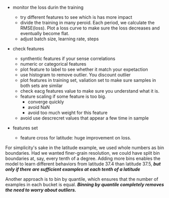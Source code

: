 + monitor the loss durin the training
  + try different features to see which is has more impact
  + divide the training in many peroid. Each period, we calculate the RMSE(loss). Plot a loss curve to make sure the
    loss decreases and eventually become flat.
  + adjust batch size, learning rate, steps
+ check features
  + synthentic features if your sense correlations
  + numeric or categorical features
  + plot feature to label to see whether it match your expetaction
  + use histogram to remove outlier. You discount outlier
  + plot features in training set, valiation set to make sure  samples in both sets are similar
  + check eacg features value to make sure you understand what it is.
  + feature scaling if some feature is too big.
    + converge quickly
    + avoid NaN
    + avoid too much weight for this feature
  + avoid use descrecret values that appear a few time in sample
  
+ features set
  + feature cross for latitude: huge improvement on loss.

  
For simplicity's sake in the latitude example, we used whole numbers as bin boundaries. 
Had we wanted finer-grain resolution, we could have split bin boundaries at, say, 
every tenth of a degree. Adding more bins enables the model to learn different behaviors 
from latitude 37.4 than latitude 37.5, 
***but only if there are sufficient examples at each tenth of a latitude***

Another approach is to bin by quantile, 
which ensures that the number of examples in each bucket is equal. 
***Binning by quantile completely removes the need to worry about outliers.***

